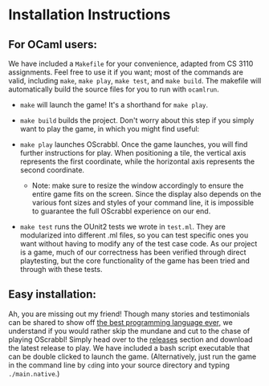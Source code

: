 # Installation Instructions

## For OCaml users:

We have included a `Makefile` for your convenience, adapted from CS 3110 assignments. Feel free to use it if you want; most of the commands are valid, including `make`, `make play`, `make test`, and `make build`. The makefile will automatically build the source files for you to run with `ocamlrun`.

- `make` will launch the game! It's a shorthand for `make play`.

- `make build` builds the project. Don't worry about this step if you simply want to play the game, in which you might find useful:

- `make play` launches OScrabbl. Once the game launches, you will find further instructions for play. When positioning a tile, the vertical axis represents the first coordinate, while the horizontal axis represents the second coordinate. 

  - Note: make sure to resize the window accordingly to ensure the entire game fits on the screen. Since the display also depends on the various font sizes and styles of your command line, it is impossible to guarantee the full OScrabbl experience on our end.

- `make test` runs the OUnit2 tests we wrote in `test.ml`. They are modularized into different .ml files, so you can test specific ones you want without having to modify any of the test case code. As our project is a game, much of our correctness has been verified through direct playtesting, but the core functionality of the game has been tried and through with these tests.

## Easy installation:

Ah, you are missing out my friend! Though many stories and testimonials can be shared to show off [the best programming language ever,](https://ocaml.org/) we understand if you would rather skip the mundane and cut to the chase of playing OScrabbl! Simply head over to the [releases](https://github.com/TrueshotBarrage/oscrabbl/releases) section and download the latest release to play. We have included a bash script executable that can be double clicked to launch the game. (Alternatively, just run the game in the command line by `cd`ing into your source directory and typing `./main.native`.)
